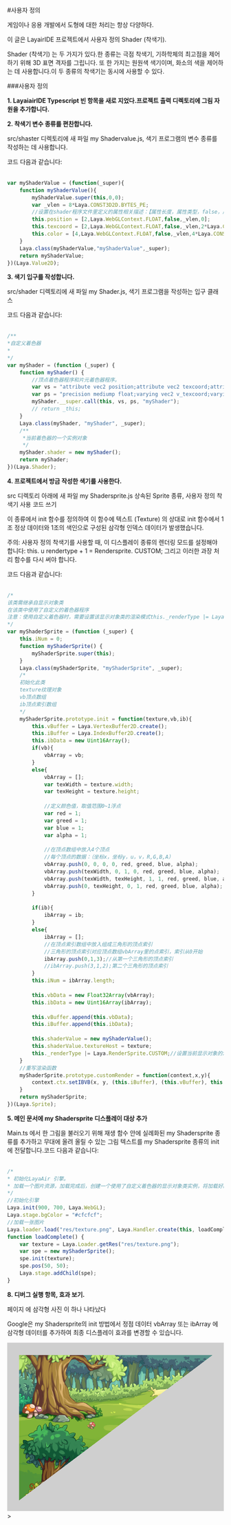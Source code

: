 #사용자 정의

게임이나 응용 개발에서 도형에 대한 처리는 항상 다양하다.

이 글은 LayairIDE 프로젝트에서 사용자 정의 Shader (착색기).

Shader (착색기) 는 두 가지가 있다.한 종류는 극점 착색기, 기하학체의 최고점을 제어하기 위해 3D 표면 격자를 그립니다. 또 한 가지는 원원색 색기이며, 화소의 색을 제어하는 데 사용합니다.이 두 종류의 착색기는 동시에 사용할 수 있다.

###사용자 정의

**1. LayaiairIDE Typescript 빈 항목을 새로 지었다.프로젝트 출력 디렉토리에 그림 자원을 추가합니다.**

**2. 착색기 변수 종류를 편찬합니다.**

src/shaster 디렉토리에 새 파일 my Shadervalue.js, 색기 프로그램의 변수 종류를 작성하는 데 사용합니다.

코드 다음과 같습니다:


```typescript

var myShaderValue = (function(_super){
    function myShaderValue(){
        myShaderValue.super(this,0,0);
        var _vlen = 8*Laya.CONST3D2D.BYTES_PE;
        //设置在shader程序文件里定义的属性相关描述：【属性长度，属性类型，false，属性起始位置索引*CONST3D2D.BYTES_PE】
        this.position = [2,Laya.WebGLContext.FLOAT,false,_vlen,0];
        this.texcoord = [2,Laya.WebGLContext.FLOAT,false,_vlen,2*Laya.CONST3D2D.BYTES_PE];
        this.color = [4,Laya.WebGLContext.FLOAT,false,_vlen,4*Laya.CONST3D2D.BYTES_PE];
    }
    Laya.class(myShaderValue,"myShaderValue",_super);
    return myShaderValue;
})(Laya.Value2D);
```


**3. 색기 입구를 작성합니다.**

src/shader 디렉토리에 새 파일 my Shader.js, 색기 프로그램을 작성하는 입구 클래스

코드 다음과 같습니다:


```typescript

/**
*自定义着色器
*
*/
var myShader = (function (_super) {
    function myShader() {
        //顶点着色器程序和片元着色器程序。
        var vs = "attribute vec2 position;attribute vec2 texcoord;attribute vec4 color;uniform vec2 size;uniform mat4 mmat;varying vec2 v_texcoord;varying vec4 v_color;void main(){vec4 pos =mmat*vec4(position.x,position.y,0,1);gl_Position = vec4((pos.x/size.x-0.5)*2.0, (0.5-pos.y/size.y)*2.0, pos.z, 1.0);v_color = color;v_texcoord = texcoord;}";
        var ps = "precision mediump float;varying vec2 v_texcoord;varying vec4 v_color;uniform sampler2D texture;void main(){vec4 t_color = texture2D(texture, v_texcoord);gl_FragColor = t_color.rgba * v_color.rgba;}";
        myShader.__super.call(this, vs, ps, "myShader");
        // return _this;
    }
    Laya.class(myShader, "myShader", _super);
    /**
     *当前着色器的一个实例对象
     */
    myShader.shader = new myShader();
    return myShader;
})(Laya.Shader);
```


**4. 프로젝트에서 방금 작성한 색기를 사용한다.**

src 디렉토리 아래에 새 파일 my Shadersprite.js 상속된 Sprite 종류, 사용자 정의 착색기 사용 코드 쓰기

이 종류에서 init 함수를 정의하여 이 함수에 텍스트 (Texture) 의 상대로 init 함수에서 1조 정상 데이터와 1조의 색인으로 구성된 삼각형 인덱스 데이터가 발생했습니다.

주의: 사용자 정의 착색기를 사용할 때, 이 디스플레이 종류의 렌더링 모드를 설정해야 합니다: this.  u rendertype + 1 = Rendersprite. CUSTOM; 그리고 이러한 과장 처리 함수를 다시 써야 합니다.

코드 다음과 같습니다:


```typescript

/*
该类需继承自显示对象类
在该类中使用了自定义的着色器程序
注意：使用自定义着色器时，需要设置该显示对象类的渲染模式this._renderType |= Laya.RenderSprite.CUSTOM;并且需要重写该类的渲染处理函数
*/
var myShaderSprite = (function (_super) {
    this.iNum = 0;
    function myShaderSprite() {
        myShaderSprite.super(this);
    }
    Laya.class(myShaderSprite, "myShaderSprite", _super);
    /*
    初始化此类
    texture纹理对象
    vb顶点数组
    ib顶点索引数组
    */
    myShaderSprite.prototype.init = function(texture,vb,ib){
        this.vBuffer = Laya.VertexBuffer2D.create();
        this.iBuffer = Laya.IndexBuffer2D.create();
        this.ibData = new Uint16Array();
        if(vb){
            vbArray = vb;
        }
        else{
            vbArray = [];
            var texWidth = texture.width;
            var texHeight = texture.height;

            //定义颜色值，取值范围0~1浮点
            var red = 1;
            var greed = 1;
            var blue = 1;
            var alpha = 1;

            //在顶点数组中放入4个顶点
            //每个顶点的数据：（坐标x，坐标y，u，v，R,G,B,A）
            vbArray.push(0, 0, 0, 0, red, greed, blue, alpha);
            vbArray.push(texWidth, 0, 1, 0, red, greed, blue, alpha);
            vbArray.push(texWidth, texHeight, 1, 1, red, greed, blue, alpha);
            vbArray.push(0, texHeight, 0, 1, red, greed, blue, alpha);
        }

        if(ib){
            ibArray = ib;
        }
        else{
            ibArray = [];
            //在顶点索引数组中放入组成三角形的顶点索引
            //三角形的顶点索引对应顶点数组vbArray里的点索引，索引从0开始
            ibArray.push(0,1,3);//从第一个三角形的顶点索引
            //ibArray.push(3,1,2);第二个三角形的顶点索引
        }
        this.iNum = ibArray.length;

        this.vbData = new Float32Array(vbArray);
        this.ibData = new Uint16Array(ibArray);

        this.vBuffer.append(this.vbData);
        this.iBuffer.append(this.ibData);

        this.shaderValue = new myShaderValue();
        this.shaderValue.textureHost = texture;
        this._renderType |= Laya.RenderSprite.CUSTOM;//设置当前显示对象的渲染模式为自定义渲染模式
    }
    //重写渲染函数
    myShaderSprite.prototype.customRender = function(context,x,y){
        context.ctx.setIBVB(x, y, (this.iBuffer), (this.vBuffer), this.iNum, null, myShader.shader, this.shaderValue, 0, 0);
    }
    return myShaderSprite;
})(Laya.Sprite);
```


**5. 메인 문서에 my Shadersprite 디스플레이 대상 추가**

Main.ts 에서 한 그림을 불러오기 위해 재생 함수 안에 실례화된 my Shadersprite 종류를 추가하고 무대에 올려 올릴 수 있는 그림 텍스트를 my Shadersprite 종류의 init 에 전달합니다.코드 다음과 같습니다:


```typescript

/*
* 初始化LayaAir 引擎。
* 加载一个图片资源，加载完成后，创建一个使用了自定义着色器的显示对象类实例，将加载好的图片纹理对象传递给这个实例，然后将这个显示对象添加到舞台上进行显示。
*/
//初始化引擎
Laya.init(900, 700, Laya.WebGL);
Laya.stage.bgColor = "#cfcfcf";
//加载一张图片
Laya.loader.load("res/texture.png", Laya.Handler.create(this, loadComplete));
function loadComplete() {
    var texture = Laya.Loader.getRes("res/texture.png");
    var spe = new myShaderSprite();
    spe.init(texture);
    spe.pos(50, 50);
    Laya.stage.addChild(spe);
}
```


**8. 디버그 실행 항목, 효과 보기.**

페이지 에 삼각형 사진 이 하나 나타났다

Google은 my Shadersprite의 init 방법에서 정점 데이터 vbArray 또는 ibArray 에 삼각형 데이터를 추가하여 최종 디스플레이 효과를 변경할 수 있습니다.

![1](img\1.png)</br>>